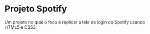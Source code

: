 # Projeto Spotify
Um projeto no qual o foco é replicar a tela de login do Spotify usando HTML5 e CSS3.
